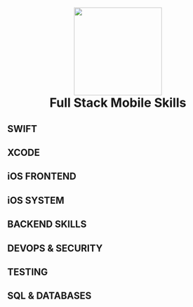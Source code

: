 <h1 align="center">
<img width="200px" src="https://s3-us-west-1.amazonaws.com/udacity-content/degrees/catalog-images/iOS.png">
<br>
Full Stack Mobile Skills
</h1>

## SWIFT
## XCODE
## iOS FRONTEND
## iOS SYSTEM
## BACKEND SKILLS
## DEVOPS & SECURITY
## TESTING
## SQL & DATABASES
